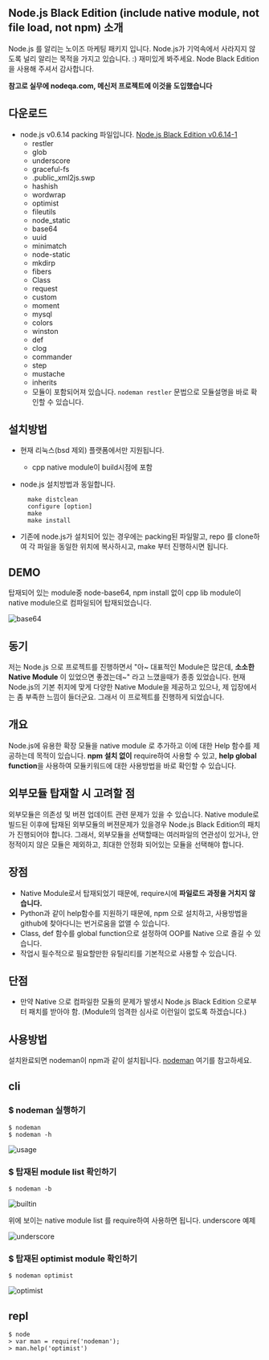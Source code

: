 Node.js Black Edition (include native module, not file load, not npm) 소개
------------------------

  Node.js 를 알리는 노이즈 마케팅 패키지 입니다. Node.js가 기억속에서 사라지지 않도록 널리 알리는 목적을 가지고 있습니다. :) 재미있게 봐주세요. Node Black Edition을 사용해 주셔서 감사합니다.
  
  **참고로 실무에 nodeqa.com, 메신저 프로젝트에 이것을 도입했습니다**

다운로드
----

- node.js v0.6.14 packing 파일입니다. [Node.js Black Edition v0.6.14-1](http://nodeqa.com/out/node_black_edition-v0.6.14-1.tar.gz)
  - restler
  - glob
  - underscore
  - graceful-fs
  - .public_xml2js.swp
  - hashish
  - wordwrap
  - optimist
  - fileutils
  - node_static
  - base64
  - uuid
  - minimatch
  - node-static
  - mkdirp
  - fibers
  - Class
  - request
  - custom
  - moment
  - mysql
  - colors
  - winston
  - def
  - clog
  - commander
  - step
  - mustache
  - inherits
  - 모듈이 포함되어져 있습니다. `nodeman restler` 문법으로 모듈설명을 바로 확인할 수 있습니다.


설치방법
-----------
* 현재 리눅스(bsd 제외) 플랫폼에서만 지원됩니다.
  * cpp native module이 build시점에 포함
* node.js 설치방법과 동일합니다.

        make distclean
        configure [option]
        make
        make install

* 기존에 node.js가 설치되어 있는 경우에는 packing된 파일말고, repo 를 clone하여 각 파일을 동일한 위치에 복사하시고, make 부터 진행하시면 됩니다.


DEMO
-----

  탑재되어 있는 module중 node-base64, npm install 없이 cpp lib module이 native module으로 컴파일되어 탑재되었습니다.

![base64](http://nanha.com/images/nodeb/node_black_edition_base64.jpg)



동기
-------

  저는 Node.js 으로 프로젝트를 진행하면서 "아~ 대표적인 Module은 많은데, __소소한 Native Module__ 이 있었으면 좋겠는데~" 라고 느꼈을때가 종종 있었습니다. 현재 Node.js의 기본 취지에 맞게 다양한 Native Module을 제공하고 있으나, 제 입장에서는 좀 부족한 느낌이 들더군요. 그래서 이 프로젝트를 진행하게 되었습니다. 


개요
-------

  Node.js에 유용한 확장 모듈을 native module 로 추가하고 이에 대한 Help 함수를 제공하는데 목적이 있습니다. **npm 설치 없이** require하여 사용할 수 있고, **help global function**을 사용하여 모듈키워드에 대한 사용방법을 바로 확인할 수 있습니다.



외부모듈 탑재할 시 고려할 점
-------------------------------

  외부모듈은 의존성 및 버젼 업데이트 관련 문제가 있을 수 있습니다. Native module로 빌드된 이후에 탑재된 외부모듈의 버젼문제가 있을경우 Node.js Black Edition의 패치가 진행되어야 합니다. 그래서, 외부모듈을 선택할때는 여러파일의 연관성이 있거나, 안정적이지 않은 모듈은 제외하고, 최대한 안정화 되어있는 모듈을 선택해야 합니다.


장점
-----

- Native Module로서 탑재되었기 때문에, require시에 **파일로드 과정을 거치지 않습니다.**
- Python과 같이 help함수를 지원하기 때문에, npm 으로 설치하고, 사용방법을 github에 찾아다니는 번거로움을 없앨 수 있습니다.
- Class, def 함수를 global function으로 설정하여 OOP를 Native 으로 즐길 수 있습니다.
- 작업시 필수적으로 필요할만한 유틸리티를 기본적으로 사용할 수 있습니다.


단점
-----


- 만약 Native 으로 컴파일한 모듈의 문제가 발생시 Node.js Black Edition 으로부터 패치를 받아야 함. (Module의 엄격한 심사로 이런일이 없도록 하겠습니다.)







사용방법
----------

설치완료되면 nodeman이 npm과 같이 설치됩니다. [nodeman](https://github.com/nanha/nodeman) 여기를 참고하세요.

## cli

### $ nodeman 실행하기

    $ nodeman
    $ nodeman -h

![usage](http://nanha.com/images/nodeb/nodeman_cli.png)

### $ 탑재된 module list 확인하기

    $ nodeman -b

![builtin](http://nanha.com/images/nodeb/nodeman_list.png)

위에 보이는 native module list 를 require하여 사용하면 됩니다. underscore 예제

![underscore](https://github.com/nanha/nanha.github.com/raw/master/images/nodeb_underscore.png)


### $ 탑재된 optimist module 확인하기

    $ nodeman optimist

![optimist](http://nanha.com/images/nodeb/nodeman_optimist.png)


## repl

    $ node
    > var man = require('nodeman');
    > man.help('optimist')


